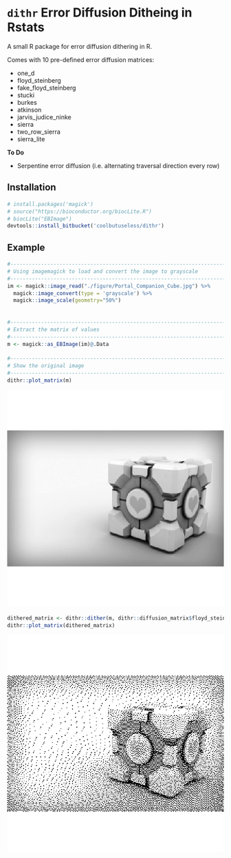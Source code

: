 




`dithr` Error Diffusion Ditheing in Rstats
==============================================================================

A small R package for error diffusion dithering in R.  

Comes with 10 pre-defined error diffusion matrices:

* one_d 
* floyd_steinberg 
* fake_floyd_steinberg 
* stucki 
* burkes 
* atkinson 
* jarvis_judice_ninke 
* sierra 
* two_row_sierra 
* sierra_lite


**To Do**

* Serpentine error diffusion (i.e. alternating traversal direction every row)


Installation
------------------------------------------------------------------------------


```r
# install.packages('magick')
# source("https://bioconductor.org/biocLite.R")
# biocLite("EBImage")
devtools::install_bitbucket('coolbutuseless/dithr')
```


Example
------------------------------------------------------------------------------


```r
#-----------------------------------------------------------------------------
# Using imagemagick to load and convert the image to grayscale
#-----------------------------------------------------------------------------
im <- magick::image_read("./figure/Portal_Companion_Cube.jpg") %>%
  magick::image_convert(type = 'grayscale') %>% 
  magick::image_scale(geometry="50%")
  

#-----------------------------------------------------------------------------
# Extract the matrix of values
#-----------------------------------------------------------------------------
m <- magick::as_EBImage(im)@.Data

#-----------------------------------------------------------------------------
# Show the original image
#-----------------------------------------------------------------------------
dithr::plot_matrix(m)
```

![plot of chunk unnamed-chunk-2](figure/unnamed-chunk-2-1.png)



```r
dithered_matrix <- dithr::dither(m, dithr::diffusion_matrix$floyd_steinberg)
dithr::plot_matrix(dithered_matrix)
```

![plot of chunk unnamed-chunk-3](figure/unnamed-chunk-3-1.png)

